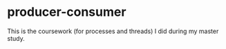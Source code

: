 # producer-consumer
This is the coursework (for processes and threads) I did during my master study.
